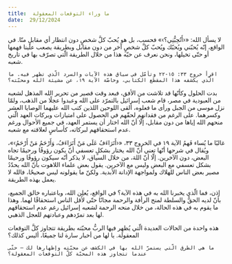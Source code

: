 ```yaml
---
title:  ما وراء التوقعات المعقولة
date:  29/12/2024
---
```


لا يسأل الله: «‹أَتُحِبُّنِي؟›» فحسب، بل هو يُحبّ كلَّ شخصٍ دون انتظار أي مقابلٍ منّا. في الواقع، إنّه يُحبّني ويُحبّك ويُحبّ كلَّ شخصٍ آخر من دون مقابل وبطريقة يصعب علينا فهمها أو حتّى تخيلها، ونحن نعرف عن حبّه هذا من خلال الطريقة الّتي تصرّف بها في تاريخ شعبه.

`اقرأ خروج ٣٣: ١٥-٢٢ وتأمّل في سياق هذه الآيات والسرد الّذي تظهر فيه. ما الّذي يكشفه هذا المقطع الكتابي، وخاصّة الآية ١٩، عن مشيئة الله ومحبّته؟`

بدت الحلول وكأنّها قد تلاشت من الأفق، فبعد وقت قصير من تحرير الله المذهل لشعبه من العبودية في مصر، قام شعب إسرائيل بالتمرّد على الله وعبدوا عجلًا من الذهب، ولمّا نزل موسى من الجبل ورأى ما فعلوه، ألقى اللوحين اللذين كتب الله عليهما الوصايا العشر وكسرهما. على الرغم من فقدانهم لحقّهم في الحصول على امتيازات وبركات العهد الّتي منحهم الله إياها من دون مقابل، إلّا أنّ الله اختار أن يستمر العهد، في جميع الأحوال ورغم عدم استحقاقهم لبركاته، كأساسٍ لعلاقته مع شعبه.

غالبًا ما يُساء فَهمُ الآية ١٩ في الخروج ٣٣، «‹أَتَرَاءَفُ عَلَى مَنْ أَتَرَاءَفُ، وَأَرْحَمُ مَنْ أَرْحَمُ›»، ويُقال في شرحها أنّها تعني أنّ الله يختار بشكلٍ تعسفي أنّ يكون رؤوفًا ورحيمًا تجاه البعض، دون الآخرين. إلّا أنّ اللهَ، من خلال السياق، لا يذكر أنّه سيكون رؤوفًا ورحيمًا بشكل تعسفي مع البعض وليس مع الآخرين. يقول بعض علماء اللاهوت بأنّ الله يحدّدُ مصير بعض الناس للهلاك ولمواجهة الإدانة الأبدية. ولكنّ ما يقولونه ليس صحيحًا، فالله لا يعمل بهذه الطريقة.

إذن، فما الّذي يخبرنا الله به في هذه الآية؟ في الواقع، يُعلِن الله، وباعتباره خالق الجميع، بأنّ لديه الحقُّ والسلطة لمنح الرأفة والرحمة مجانًا حتّى لأقل الناس استحقاقًا لهما. وهذا ما يقوم به في هذه الحالة، من خلال منحه الرحمة لشعبه إسرائيل رغم عدم استحقاقهم لها بعد تمرّدهم وعبادتهم للعجل الذهبي.

هذه واحدة من الحالات العديدة الّتي يُظهِر فيها الربُّ محبّته بطريقة تتجاوز كلَّ التوقعات المعقولة. يا لها من أخبار سارة لنا جميعًا، أليس كذلك؟

`ما هي الطرق الّتي يستمرّ الله بها في الكشف عن محبّته وإظهارها لك — حتّى عندما تتجاوز هذه المحبّة كلّ التوقعات المعقولة؟`